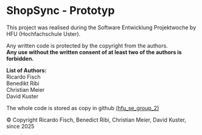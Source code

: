 # ShopSync - Prototyp
This project was realised during the Software Entwicklung Projektwoche by HFU (Hochfachschule Uster).

Any written code is protected by the copyright from the authors.<br> **Any use without the written consent of at least two of the authors is forbidden.**

__List of Authors:__<br>
Ricardo Fisch<br>
Benedikt Ribi<br>
Christian Meier<br>
David Kuster

The whole code is stored as copy in github [(hfu_se_group_2)](https://github.com/swazer77/hfu_se_group_2)


&copy; Copyright Ricardo Fisch, Benedict Ribi, Christian Meier, David Kuster, since 2025